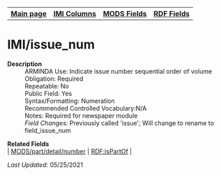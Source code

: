 <!DOCTYPE html>
<html>

<body>
<table style="width:100%">
  <tr>
    <th><a href="index.md">Main page</a></th>
	<th><a href="IMI.md">IMI Columns</a></th>
    <th><a href="MODS.md">MODS Fields</a></th>
    <th><a href="RDF.md">RDF Fields</a></th>
  </tr>
</table>

<h1>IMI/issue_num</h1>
<dl>
  <dt><b>Description</b></dt>
  <dd>ARMINDA Use: Indicate issue number sequential order of volume</dd>
  <dd>Obligation: Required</dd>
  <dd>Repeatable: No</dd>
  <dd>Public Field: Yes</dd>
  <dd>Syntax/Formatting: Numeration</dd>
  <dd>Recommended Controlled Vocabulary:N/A</dd>
  <dd>Notes: Required for newspaper module</dd>
  <dd><i>Field Changes: </i> Previously called 'issue'; Will change to rename to field_issue_num</dd>
</dl>
<dl>
	<dt><b>Related Fields</b></dt>
		| <a href="mods.part-detail-number.md">MODS/part/detail/number</a> | <a href="rdf.dcterms.isPartOf.md">RDF:isPartOf</a> |
</dl>
<p><i>Last Updated: </i>05/25/2021</p>
</body>
</html>